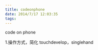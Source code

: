 ```yaml
---
title: codeonphone
date: 2014/7/17 12:03:35
tags:
---
```



code on phone

  


1.操作方式，简化 touchdevelop，singlehand
